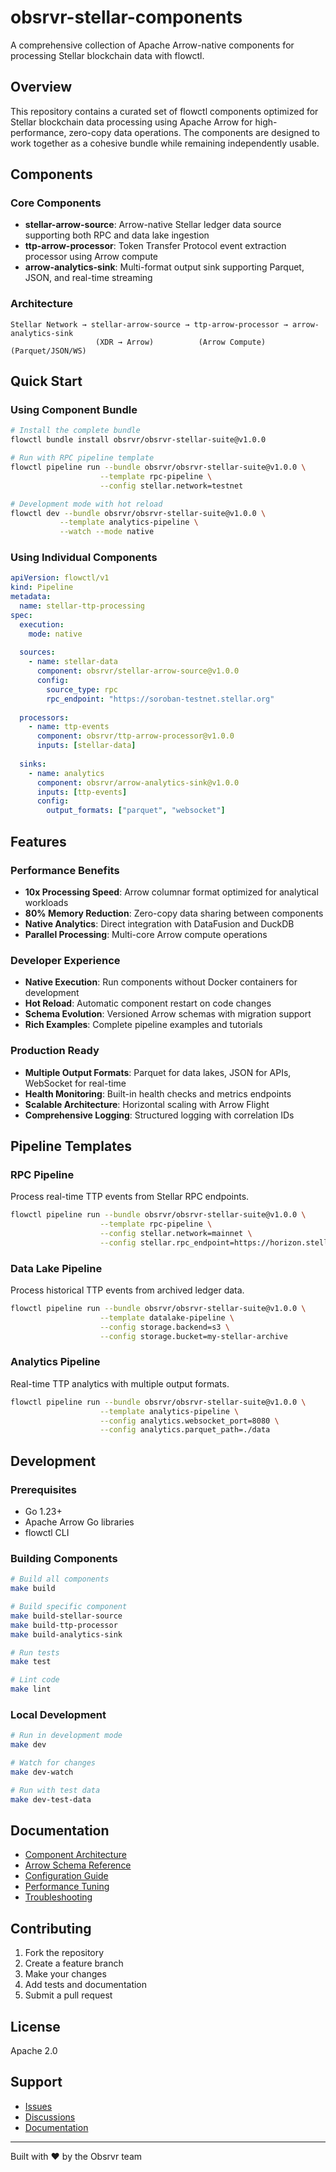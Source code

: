 # obsrvr-stellar-components

A comprehensive collection of Apache Arrow-native components for processing Stellar blockchain data with flowctl.

## Overview

This repository contains a curated set of flowctl components optimized for Stellar blockchain data processing using Apache Arrow for high-performance, zero-copy data operations. The components are designed to work together as a cohesive bundle while remaining independently usable.

## Components

### Core Components

- **stellar-arrow-source**: Arrow-native Stellar ledger data source supporting both RPC and data lake ingestion
- **ttp-arrow-processor**: Token Transfer Protocol event extraction processor using Arrow compute
- **arrow-analytics-sink**: Multi-format output sink supporting Parquet, JSON, and real-time streaming

### Architecture

```
Stellar Network → stellar-arrow-source → ttp-arrow-processor → arrow-analytics-sink
                   (XDR → Arrow)          (Arrow Compute)     (Parquet/JSON/WS)
```

## Quick Start

### Using Component Bundle

```bash
# Install the complete bundle
flowctl bundle install obsrvr/obsrvr-stellar-suite@v1.0.0

# Run with RPC pipeline template
flowctl pipeline run --bundle obsrvr/obsrvr-stellar-suite@v1.0.0 \
                    --template rpc-pipeline \
                    --config stellar.network=testnet

# Development mode with hot reload
flowctl dev --bundle obsrvr/obsrvr-stellar-suite@v1.0.0 \
           --template analytics-pipeline \
           --watch --mode native
```

### Using Individual Components

```yaml
apiVersion: flowctl/v1
kind: Pipeline
metadata:
  name: stellar-ttp-processing
spec:
  execution:
    mode: native
    
  sources:
    - name: stellar-data
      component: obsrvr/stellar-arrow-source@v1.0.0
      config:
        source_type: rpc
        rpc_endpoint: "https://soroban-testnet.stellar.org"
        
  processors:
    - name: ttp-events
      component: obsrvr/ttp-arrow-processor@v1.0.0
      inputs: [stellar-data]
      
  sinks:
    - name: analytics
      component: obsrvr/arrow-analytics-sink@v1.0.0
      inputs: [ttp-events]
      config:
        output_formats: ["parquet", "websocket"]
```

## Features

### Performance Benefits
- **10x Processing Speed**: Arrow columnar format optimized for analytical workloads
- **80% Memory Reduction**: Zero-copy data sharing between components
- **Native Analytics**: Direct integration with DataFusion and DuckDB
- **Parallel Processing**: Multi-core Arrow compute operations

### Developer Experience
- **Native Execution**: Run components without Docker containers for development
- **Hot Reload**: Automatic component restart on code changes
- **Schema Evolution**: Versioned Arrow schemas with migration support
- **Rich Examples**: Complete pipeline examples and tutorials

### Production Ready
- **Multiple Output Formats**: Parquet for data lakes, JSON for APIs, WebSocket for real-time
- **Health Monitoring**: Built-in health checks and metrics endpoints
- **Scalable Architecture**: Horizontal scaling with Arrow Flight
- **Comprehensive Logging**: Structured logging with correlation IDs

## Pipeline Templates

### RPC Pipeline
Process real-time TTP events from Stellar RPC endpoints.

```bash
flowctl pipeline run --bundle obsrvr/obsrvr-stellar-suite@v1.0.0 \
                    --template rpc-pipeline \
                    --config stellar.network=mainnet \
                    --config stellar.rpc_endpoint=https://horizon.stellar.org
```

### Data Lake Pipeline
Process historical TTP events from archived ledger data.

```bash
flowctl pipeline run --bundle obsrvr/obsrvr-stellar-suite@v1.0.0 \
                    --template datalake-pipeline \
                    --config storage.backend=s3 \
                    --config storage.bucket=my-stellar-archive
```

### Analytics Pipeline
Real-time TTP analytics with multiple output formats.

```bash
flowctl pipeline run --bundle obsrvr/obsrvr-stellar-suite@v1.0.0 \
                    --template analytics-pipeline \
                    --config analytics.websocket_port=8080 \
                    --config analytics.parquet_path=./data
```

## Development

### Prerequisites
- Go 1.23+
- Apache Arrow Go libraries
- flowctl CLI

### Building Components

```bash
# Build all components
make build

# Build specific component
make build-stellar-source
make build-ttp-processor
make build-analytics-sink

# Run tests
make test

# Lint code
make lint
```

### Local Development

```bash
# Run in development mode
make dev

# Watch for changes
make dev-watch

# Run with test data
make dev-test-data
```

## Documentation

- [Component Architecture](docs/architecture.md)
- [Arrow Schema Reference](docs/schemas.md)
- [Configuration Guide](docs/configuration.md)
- [Performance Tuning](docs/performance.md)
- [Troubleshooting](docs/troubleshooting.md)

## Contributing

1. Fork the repository
2. Create a feature branch
3. Make your changes
4. Add tests and documentation
5. Submit a pull request

## License

Apache 2.0

## Support

- [Issues](https://github.com/withobsrvr/obsrvr-stellar-components/issues)
- [Discussions](https://github.com/withobsrvr/obsrvr-stellar-components/discussions)
- [Documentation](https://docs.obsrvr.com/components/stellar)

---

Built with ❤️ by the Obsrvr team
